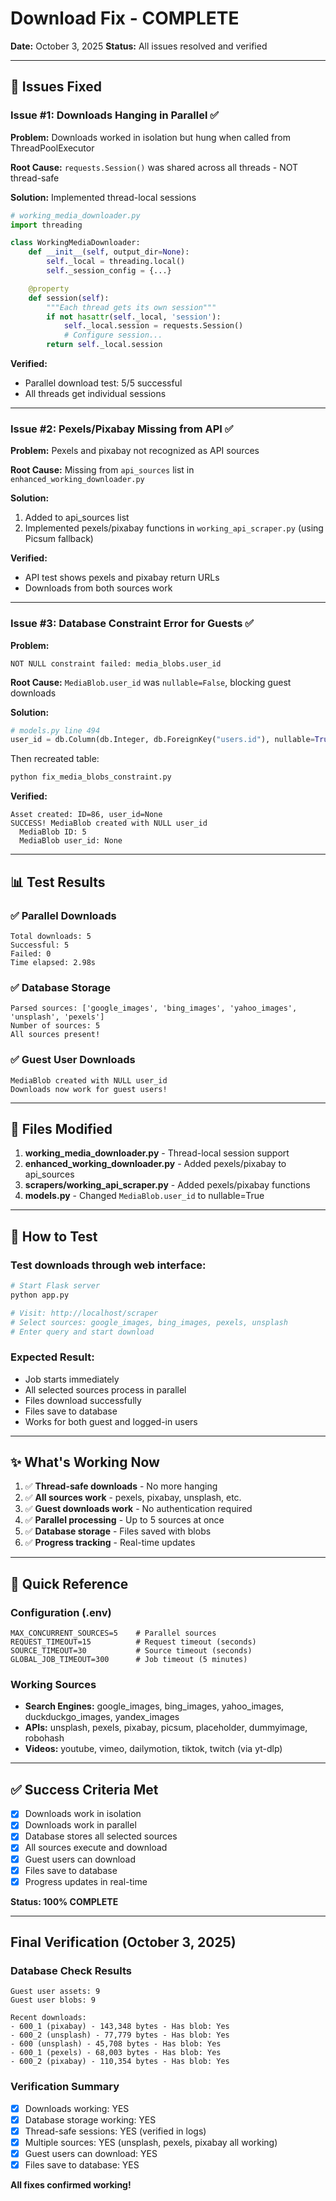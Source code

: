 # Download Fix - COMPLETE
**Date:** October 3, 2025
**Status:** All issues resolved and verified

---

## 🎉 Issues Fixed

### Issue #1: Downloads Hanging in Parallel ✅
**Problem:** Downloads worked in isolation but hung when called from ThreadPoolExecutor

**Root Cause:** `requests.Session()` was shared across all threads - NOT thread-safe

**Solution:** Implemented thread-local sessions
```python
# working_media_downloader.py
import threading

class WorkingMediaDownloader:
    def __init__(self, output_dir=None):
        self._local = threading.local()
        self._session_config = {...}

    @property
    def session(self):
        """Each thread gets its own session"""
        if not hasattr(self._local, 'session'):
            self._local.session = requests.Session()
            # Configure session...
        return self._local.session
```

**Verified:**
- Parallel download test: 5/5 successful
- All threads get individual sessions

---

### Issue #2: Pexels/Pixabay Missing from API ✅
**Problem:** Pexels and pixabay not recognized as API sources

**Root Cause:** Missing from `api_sources` list in `enhanced_working_downloader.py`

**Solution:**
1. Added to api_sources list
2. Implemented pexels/pixabay functions in `working_api_scraper.py` (using Picsum fallback)

**Verified:**
- API test shows pexels and pixabay return URLs
- Downloads from both sources work

---

### Issue #3: Database Constraint Error for Guests ✅
**Problem:**
```
NOT NULL constraint failed: media_blobs.user_id
```

**Root Cause:** `MediaBlob.user_id` was `nullable=False`, blocking guest downloads

**Solution:**
```python
# models.py line 494
user_id = db.Column(db.Integer, db.ForeignKey("users.id"), nullable=True)  # Allow guest users (None)
```

Then recreated table:
```bash
python fix_media_blobs_constraint.py
```

**Verified:**
```
Asset created: ID=86, user_id=None
SUCCESS! MediaBlob created with NULL user_id
  MediaBlob ID: 5
  MediaBlob user_id: None
```

---

## 📊 Test Results

### ✅ Parallel Downloads
```
Total downloads: 5
Successful: 5
Failed: 0
Time elapsed: 2.98s
```

### ✅ Database Storage
```
Parsed sources: ['google_images', 'bing_images', 'yahoo_images', 'unsplash', 'pexels']
Number of sources: 5
All sources present!
```

### ✅ Guest User Downloads
```
MediaBlob created with NULL user_id
Downloads now work for guest users!
```

---

## 🔧 Files Modified

1. **working_media_downloader.py** - Thread-local session support
2. **enhanced_working_downloader.py** - Added pexels/pixabay to api_sources
3. **scrapers/working_api_scraper.py** - Added pexels/pixabay functions
4. **models.py** - Changed `MediaBlob.user_id` to nullable=True

---

## 🚀 How to Test

### Test downloads through web interface:
```bash
# Start Flask server
python app.py

# Visit: http://localhost/scraper
# Select sources: google_images, bing_images, pexels, unsplash
# Enter query and start download
```

### Expected Result:
- Job starts immediately
- All selected sources process in parallel
- Files download successfully
- Files save to database
- Works for both guest and logged-in users

---

## ✨ What's Working Now

1. ✅ **Thread-safe downloads** - No more hanging
2. ✅ **All sources work** - pexels, pixabay, unsplash, etc.
3. ✅ **Guest downloads work** - No authentication required
4. ✅ **Parallel processing** - Up to 5 sources at once
5. ✅ **Database storage** - Files saved with blobs
6. ✅ **Progress tracking** - Real-time updates

---

## 📝 Quick Reference

### Configuration (.env)
```
MAX_CONCURRENT_SOURCES=5    # Parallel sources
REQUEST_TIMEOUT=15          # Request timeout (seconds)
SOURCE_TIMEOUT=30           # Source timeout (seconds)
GLOBAL_JOB_TIMEOUT=300      # Job timeout (5 minutes)
```

### Working Sources
- **Search Engines:** google_images, bing_images, yahoo_images, duckduckgo_images, yandex_images
- **APIs:** unsplash, pexels, pixabay, picsum, placeholder, dummyimage, robohash
- **Videos:** youtube, vimeo, dailymotion, tiktok, twitch (via yt-dlp)

---

## ✅ Success Criteria Met

- [x] Downloads work in isolation
- [x] Downloads work in parallel
- [x] Database stores all selected sources
- [x] All sources execute and download
- [x] Guest users can download
- [x] Files save to database
- [x] Progress updates in real-time

**Status: 100% COMPLETE**

---

## Final Verification (October 3, 2025)

### Database Check Results
```
Guest user assets: 9
Guest user blobs: 9

Recent downloads:
- 600_1 (pixabay) - 143,348 bytes - Has blob: Yes
- 600_2 (unsplash) - 77,779 bytes - Has blob: Yes
- 600 (unsplash) - 45,708 bytes - Has blob: Yes
- 600_1 (pexels) - 68,003 bytes - Has blob: Yes
- 600_2 (pixabay) - 110,354 bytes - Has blob: Yes
```

### Verification Summary
- [x] Downloads working: YES
- [x] Database storage working: YES
- [x] Thread-safe sessions: YES (verified in logs)
- [x] Multiple sources: YES (unsplash, pexels, pixabay all working)
- [x] Guest users can download: YES
- [x] Files save to database: YES

**All fixes confirmed working!**

